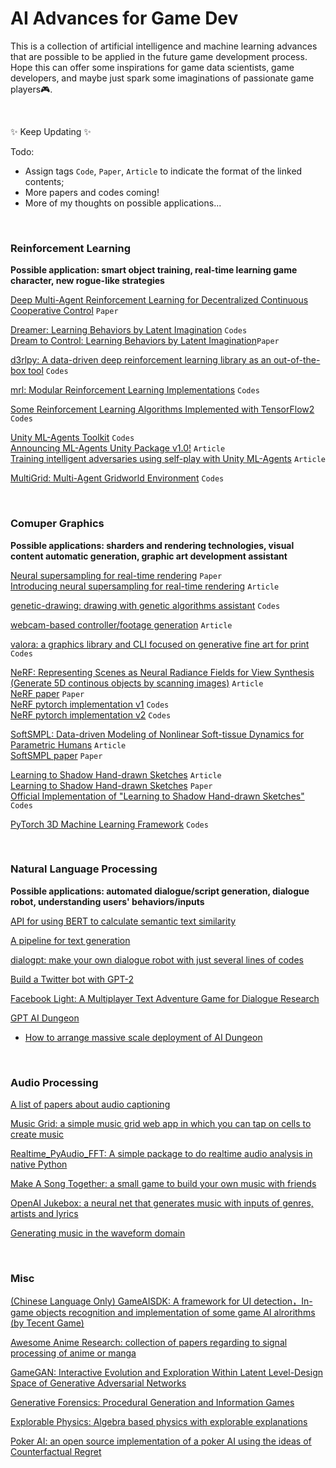 # AI Advances for Game Dev
This is a collection of artificial intelligence and machine learning advances that are possible to be applied in the future game development process. Hope this can offer some inspirations for game data scientists, game developers, and maybe just spark some imaginations of passionate game players:video_game:.

<br>

:sparkles: Keep Updating :sparkles:

Todo: 
- Assign tags `Code`, `Paper`, `Article` to indicate the format of the linked contents;
- More papers and codes coming!
- More of my thoughts on possible applications...

<br>


[^_^]:
    收藏的爱可可微博翻完了第25页(下次从第26页开始)

### Reinforcement Learning
**Possible application: smart object training, real-time learning game character, new rogue-like strategies**

[Deep Multi-Agent Reinforcement Learning for Decentralized Continuous Cooperative Control](https://arxiv.org/abs/2003.06709) `Paper`

[Dreamer: Learning Behaviors by Latent Imagination](https://github.com/google-research/dreamer) `Codes` <br>
[Dream to Control: Learning Behaviors by Latent Imagination](https://arxiv.org/pdf/1912.01603.pdf)`Paper`

[d3rlpy: A data-driven deep reinforcement learning library as an out-of-the-box tool](https://github.com/takuseno/d3rlpy) `Codes`

[mrl: Modular Reinforcement Learning Implementations](https://github.com/spitis/mrl) `Codes`

[Some Reinforcement Learning Algorithms Implemented with TensorFlow2](https://github.com/StepNeverStop/RLs) `Codes`

[Unity ML-Agents Toolkit](https://github.com/Unity-Technologies/ml-agents) `Codes` <br>
[Announcing ML-Agents Unity Package v1.0!](https://blogs.unity3d.com/2020/05/12/announcing-ml-agents-unity-package-v1-0/) `Article` <br>
[Training intelligent adversaries using self-play with Unity ML-Agents](https://blogs.unity3d.com/2020/02/28/training-intelligent-adversaries-using-self-play-with-ml-agents/) `Article`

[MultiGrid: Multi-Agent Gridworld Environment](https://github.com/ArnaudFickinger/gym-multigrid) `Codes`

<br>

### Comuper Graphics
**Possible applications: sharders and rendering technologies, visual content automatic generation, graphic art development assistant**

[Neural supersampling for real-time rendering](https://research.fb.com/publications/neural-supersampling-for-real-time-rendering/) `Paper` <br>
[Introducing neural supersampling for real-time rendering](https://research.fb.com/blog/2020/07/introducing-neural-supersampling-for-real-time-rendering/) `Article`

[genetic-drawing: drawing with genetic algorithms assistant](https://github.com/anopara/genetic-drawing) `Codes` 

[webcam-based controller/footage generation](https://glitch.com/edit/#!/tm-wizard) `Article`

[valora: a graphics library and CLI focused on generative fine art for print](https://github.com/turnage/valora) `Codes`

[NeRF: Representing Scenes as Neural Radiance Fields for View Synthesis (Generate 5D continous objects by scanning images)](https://www.matthewtancik.com/nerf) `Article` <br>
[NeRF paper](https://arxiv.org/abs/2003.08934) `Paper` <br>
[NeRF pytorch implementation v1](https://github.com/krrish94/nerf-pytorch) `Codes` <br>
[NeRF pytorch implementation v2](https://github.com/yenchenlin/nerf-pytorch) `Codes` <br>

[SoftSMPL: Data-driven Modeling of Nonlinear Soft-tissue Dynamics for Parametric Humans](http://dancasas.github.io/projects/SoftSMPL/) `Article` <br>
[SoftSMPL paper](https://arxiv.org/abs/2004.00326) `Paper`

[Learning to Shadow Hand-drawn Sketches](https://cal.cs.umbc.edu/Papers/Zheng-2020-Shade/) `Article` <br>
[Learning to Shadow Hand-drawn Sketches](https://arxiv.org/abs/2002.11812) `Paper` <br>
[Official Implementation of "Learning to Shadow Hand-drawn Sketches"](https://github.com/qyzdao/ShadeSketch) `Codes`

[PyTorch 3D Machine Learning Framework](https://github.com/facebookresearch/pytorch3d) `Codes`

<br>

### Natural Language Processing
**Possible applications: automated dialogue/script generation, dialogue robot, understanding users' behaviors/inputs**

[API for using BERT to calculate semantic text similarity](https://github.com/AndriyMulyar/semantic-text-similarity)

[A pipeline for text generation](https://github.com/huggingface/transformers/pull/3758)

[dialogpt: make your own dialogue robot with just several lines of codes](https://huggingface.co/transformers/model_doc/dialogpt.html)

[Build a Twitter bot with GPT-2](https://github.com/minimaxir/download-tweets-ai-text-gen)

[Facebook Light: A Multiplayer Text Adventure Game for Dialogue Research](https://ai.facebook.com/blog/introducing-light-a-multiplayer-text-adventure-game-for-dialogue-research/)

[GPT AI Dungeon](https://github.com/AIDungeon/AIDungeon)
 - [How to arrange massive scale deployment of AI Dungeon](https://medium.com/@aidungeon/how-we-scaled-ai-dungeon-2-to-support-over-1-000-000-users-d207d5623de9)

<br>



### Audio Processing

[A list of papers about audio captioning](https://github.com/audio-captioning/audio-captioning-papers)

[Music Grid: a simple music grid web app in which you can tap on cells to create music](https://github.com/irshadshalu/music-grid)


[Realtime_PyAudio_FFT: A simple package to do realtime audio analysis in native Python](https://github.com/tr1pzz/Realtime_PyAudio_FFT)

[Make A Song Together: a small game to build your own music with friends](https://magenta.tensorflow.org/make-a-song-together)


[OpenAI Jukebox: a neural net that generates music with inputs of genres, artists and lyrics](https://openai.com/blog/jukebox/)


[Generating music in the waveform domain](https://benanne.github.io/2020/03/24/audio-generation.html)

<br>


### Misc

[(Chinese Language Only) GameAISDK: A framework for UI detection，In-game objects recognition and implementation of some game AI alrorithms (by Tecent Game)](https://github.com/Tencent/GameAISDK)

[Awesome Anime Research: collection of papers regarding to signal processing of anime or manga ](https://github.com/SerialLain3170/AwesomeAnimeResearch)

[^_^]: GAN潜关卡设计空间互动演化与探索

[GameGAN: Interactive Evolution and Exploration Within Latent Level-Design Space of Generative Adversarial Networks](https://github.com/schrum2/GameGAN)

[Generative Forensics: Procedural Generation and Information Games](https://arxiv.org/abs/2004.01768)

[^_^]: 可用代数表示的物理学算法集锦

[Explorable Physics: Algebra based physics with explorable explanations](https://landgreen.github.io/physics/index.html)

[^_^]: 开源德州扑克机器人

[Poker AI: an open source implementation of a poker AI using the ideas of Counterfactual Regret](https://github.com/fedden/poker_ai)